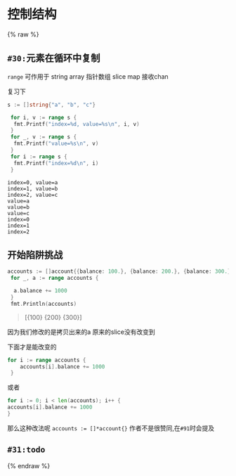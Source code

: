 # 控制结构

{% raw %}

## `#30:`元素在循环中复制

`range` 可作用于 string array 指针数组 slice map 接收chan

复习下

```go
s := []string{"a", "b", "c"}

 for i, v := range s {
  fmt.Printf("index=%d, value=%s\n", i, v)
 }
 for _, v := range s {
  fmt.Printf("value=%s\n", v)
 }
 for i := range s {
  fmt.Printf("index=%d\n", i)
 }
```

```shell
index=0, value=a
index=1, value=b
index=2, value=c
value=a
value=b
value=c
index=0
index=1
index=2
```

## 开始陷阱挑战

```go
accounts := []account{{balance: 100.}, {balance: 200.}, {balance: 300.}}
 for _, a := range accounts {

  a.balance += 1000
 }
 fmt.Println(accounts)
```

> [{100} {200} {300}]

因为我们修改的是拷贝出来的a 原来的slice没有改变到

下面才是能改变的

```go
for i := range accounts {
    accounts[i].balance += 1000
 }
```

或者

```go
for i := 0; i < len(accounts); i++ {
accounts[i].balance += 1000
}

```

那么这种改法呢
`accounts := []*account{}`
作者不是很赞同,在`#91`时会提及

## `#31:todo`

{% endraw %}
